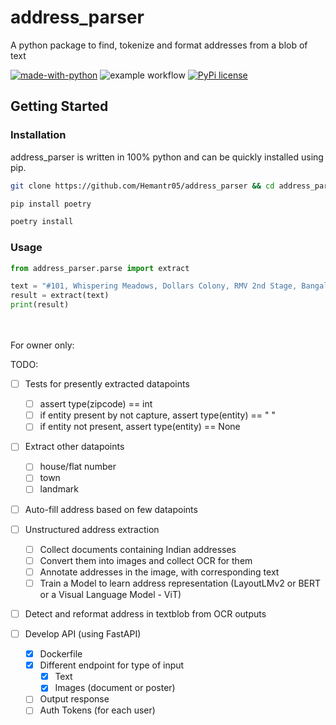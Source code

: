 # address_parser
A python package to find, tokenize and format addresses from a blob of text

<!-- [![Maintenance](https://img.shields.io/badge/Maintained%3F-yes-green.svg)](https://GitHub.com/Naereen/StrapDown.js/graphs/commit-activity) -->
[![made-with-python](https://img.shields.io/badge/Made%20with-Python-1f425f.svg)](https://www.python.org/)
![example workflow](https://github.com/Hemantr05/address_parser/actions/workflows/python-app.yml/badge.svg)
[![PyPi license](https://badgen.net/pypi/license/pip/)](https://pypi.com/project/pip/)


## Getting Started
### Installation
address_parser is written in 100% python and can be quickly installed using pip.
```sh
git clone https://github.com/Hemantr05/address_parser && cd address_parser

pip install poetry

poetry install
```

### Usage
```python
from address_parser.parse import extract

text = "#101, Whispering Meadows, Dollars Colony, RMV 2nd Stage, Bangalore-560094 sd"
result = extract(text)
print(result)
```

<br><br>
For owner only:

TODO:

- [ ] Tests for presently extracted datapoints
  - [ ] assert type(zipcode) == int
  - [ ] if entity present by not capture, assert type(entity) == " "
  - [ ] if entity not present, assert type(entity) == None

- [ ] Extract other datapoints
  - [ ] house/flat number
  - [ ] town
  - [ ] landmark
  
- [ ] Auto-fill address based on few datapoints

- [ ] Unstructured address extraction
  - [ ] Collect documents containing Indian addresses
  - [ ] Convert them into images and collect OCR for them
  - [ ] Annotate addresses in the image, with corresponding text
  - [ ] Train a Model to learn address representation (LayoutLMv2 or BERT or a Visual Language Model - ViT)  

- [ ] Detect and reformat address in textblob from OCR outputs


- [ ] Develop API (using FastAPI)
  - [x] Dockerfile
  - [x] Different endpoint for type of input
    - [x] Text
    - [x] Images (document or poster)
  - [ ] Output response
  - [ ] Auth Tokens (for each user) 
